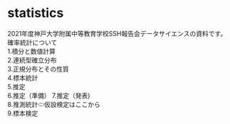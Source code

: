# statistics
2021年度神戸大学附属中等教育学校SSH報告会データサイエンスの資料です。  
確率統計について  
1.積分と数値計算  
2.連続型確立分布  
3.正規分布とその性質  
4.標本統計  
5.推定  
6.推定（準備） 
7.推定（発表)  
8.推測統計⇦仮設検定はここから  
9.標本検定  
